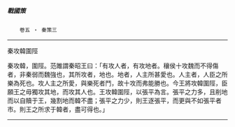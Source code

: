 

##### 戰國策
　　`卷五 ‧ 秦策三`

* * *

秦攻韓圍陘

秦攻韓，圍陘。范雎謂秦昭王曰：「有攻人者，有攻地者。穰侯十攻魏而不得傷者，非秦弱而魏強也，其所攻者，地也。地者，人主所甚愛也。人主者，人臣之所樂為死也。攻人主之所愛，與樂死者鬥，故十攻而弗能勝也。今王將攻韓圍陘，臣願王之毋獨攻其地，而攻其人也。王攻韓圍陘，以張平為言。張平之力多，且削地而以自贖于王，幾割地而韓不盡；張平之力少，則王逐張平，而更與不如張平者市。則王之所求于韓者，盡可得也。」

* * *

